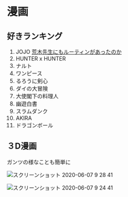 
# 漫画

## 好きランキング

1. JOJO [荒木先生にもルーティンがあったのか](https://ja.wikipedia.org/wiki/%E8%8D%92%E6%9C%A8%E9%A3%9B%E5%91%82%E5%BD%A6)
1. HUNTER x HUNTER
1. ナルト
1. ワンピース
1. るろうに剣心
1. ダイの大冒険
1. 大使閣下の料理人
1. 幽遊白書
1. スラムダンク
1. AKIRA
1. ドラゴンボール


## ３D漫画

ガンツの様なことも簡単に

![スクリーンショット 2020-06-07 9 28 41](https://user-images.githubusercontent.com/1782095/83957260-869f2880-a8a1-11ea-998a-4d85f926e746.png)

![スクリーンショット 2020-06-07 9 24 41](https://user-images.githubusercontent.com/1782095/83957267-8e5ecd00-a8a1-11ea-8063-0d65717c80c2.png)
